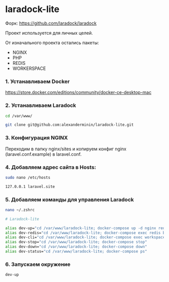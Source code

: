 # laradock-lite
Форк: https://github.com/laradock/laradock

Проект используется для личных целей.

От изначального проекта остались пакеты:

* NGINX
* PHP
* REDIS
* WORKERSPACE

### 1. Устанавливаем Docker
https://store.docker.com/editions/community/docker-ce-desktop-mac

### 2. Устанавливаем Laradock
```bash
cd /var/www/
```
```bash
git clone git@github.com:alexanderminin/laradock-lite.git
```

### 3. Конфигурация NGINX
Переходим в папку nginx/sites и копируем конфиг nginx (laravel.conf.example) в laravel.conf.

### 4. Добавляем адрес сайта в Hosts:
```bash
sudo nano /etc/hosts
```
```bash
127.0.0.1 laravel.site
```

### 5. Добавляем команды для управления Laradock

```bash
nano ~/.zshrc
```

```bash
# Laradock-lite

alias dev-up="cd /var/www/laradock-lite; docker-compose up -d nginx redis workspace" 
alias dev-redis="cd /var/www/laradock-lite; docker-compose exec redis bash;"
alias dev-cli="cd /var/www/laradock-lite; docker-compose exec workspace bash"
alias dev-stop="cd /var/www/laradock-lite; docker-compose stop"
alias dev-down="cd /var/www/laradock-lite; docker-compose down"
alias dev-status="cd /var/www/laradock-lite; docker-compose ps"
```
### 6. Запускаем окружение
```bash
dev-up
```